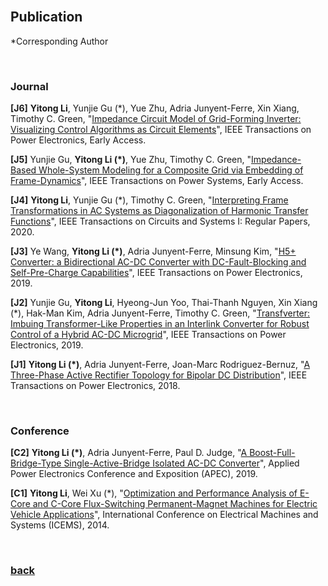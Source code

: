 <br />

## Publication

*Corresponding Author

<br />

### Journal

**\[J6]** **Yitong Li**, Yunjie Gu (*), Yue Zhu, Adria Junyent-Ferre, Xin Xiang, Timothy C. Green,  "[Impedance Circuit Model of Grid-Forming Inverter: Visualizing Control Algorithms as Circuit Elements](https://ieeexplore.ieee.org/document/9162492)", IEEE Transactions on Power Electronics, Early Access.

**\[J5]** Yunjie Gu, **Yitong Li (*)**, Yue Zhu, Timothy C. Green,  "[Impedance-Based Whole-System Modeling for a Composite Grid via Embedding of Frame-Dynamics](https://ieeexplore.ieee.org/abstract/document/9123531)", IEEE Transactions on Power Systems, Early Access.

**\[J4]** **Yitong Li**, Yunjie Gu (*), Timothy C. Green, "[Interpreting Frame Transformations in AC Systems as Diagonalization of Harmonic Transfer Functions](https://ieeexplore.ieee.org/document/9024227)", IEEE Transactions on Circuits and Systems I: Regular Papers, 2020.

**\[J3]** Ye Wang, **Yitong Li (*)**, Adria Junyent-Ferre, Minsung Kim, "[H5+ Converter: a Bidirectional AC-DC Converter with DC-Fault-Blocking and Self-Pre-Charge Capabilities](https://ieeexplore.ieee.org/document/8645677)", IEEE Transactions on Power Electronics, 2019.

**\[J2]** Yunjie Gu, **Yitong Li**, Hyeong-Jun Yoo, Thai-Thanh Nguyen, Xin Xiang (*), Hak-Man Kim, Adria Junyent-Ferre, Timothy C. Green, "[Transfverter: Imbuing Transformer-Like Properties in an Interlink Converter for Robust Control of a Hybrid AC-DC Microgrid](https://ieeexplore.ieee.org/document/8636230)", IEEE Transactions on Power Electronics, 2019.

**\[J1]** **Yitong Li (*)**, Adria Junyent-Ferre, Joan-Marc Rodriguez-Bernuz, "[A Three-Phase Active Rectifier Topology for Bipolar DC Distribution](https://ieeexplore.ieee.org/document/7921443/)", IEEE Transactions on Power Electronics, 2018.

<br />

### Conference

**\[C2]** **Yitong Li (*)**, Adria Junyent-Ferre, Paul D. Judge, "[A Boost-Full-Bridge-Type Single-Active-Bridge Isolated AC-DC Converter](https://ieeexplore.ieee.org/document/8722294)", Applied Power Electronics Conference and Exposition (APEC), 2019.

**\[C1]** **Yitong Li**, Wei Xu (*), "[Optimization and Performance Analysis of E-Core and C-Core Flux-Switching Permanent-Magnet Machines for Electric Vehicle Applications](https://ieeexplore.ieee.org/document/7013436/)", International Conference on Electrical Machines and Systems (ICEMS), 2014.

<br />

### [back](https://yt-li.github.io/)
